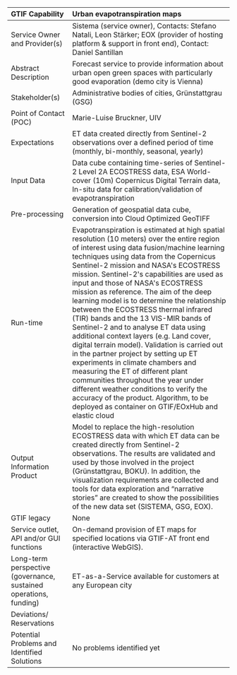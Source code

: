 ﻿|GTIF Capability|**Urban evapotranspiration maps**|
| :- | :- |
|Service Owner and Provider(s)|Sistema (service owner), Contacts: Stefano Natali, Leon Stärker; EOX (provider of hosting platform & support in front end), Contact: Daniel Santillan|
|Abstract Description|Forecast service to provide information about urban open green spaces with particularly good evaporation (demo city is Vienna) |
|Stakeholder(s)|Administrative bodies of cities, Grünstattgrau (GSG)|
|Point of Contact (POC)|Marie-Luise Bruckner, UIV|
|Expectations|ET data created directly from Sentinel-2 observations over a defined period of time (monthly, bi-monthly, seasonal, yearly)|
|Input Data|Data cube containing time-series of Sentinel-2 Level 2A ECOSTRESS data, ESA World-cover (10m) Copernicus Digital Terrain data, In-situ data for calibration/validation of evapotranspiration |
|Pre-processing|Generation of geospatial data cube, conversion into Cloud Optimized GeoTIFF|
|Run-time|Evapotranspiration is estimated at high spatial resolution (10 meters) over the entire region of interest using data fusion/machine learning techniques using data from the Copernicus Sentinel-2 mission and NASA's ECOSTRESS mission. Sentinel-2's capabilities are used as input and those of NASA's ECOSTRESS mission as reference. The aim of the deep learning model is to determine the relationship between the ECOSTRESS thermal infrared (TIR) ​​bands and the 13 VIS-MIR bands of Sentinel-2 and to analyse ET data using additional context layers (e.g. Land cover, digital terrain model). Validation is carried out in the partner project by setting up ET experiments in climate chambers and measuring the ET of different plant communities throughout the year under different weather conditions to verify the accuracy of the product. Algorithm, to be deployed as container on GTIF/EOxHub and elastic cloud|
|Output Information Product|Model to replace the high-resolution ECOSTRESS data with which ET data can be created directly from Sentinel-2 observations. The results are validated and used by those involved in the project (Grünstattgrau, BOKU). In addition, the visualization requirements are collected and tools for data exploration and “narrative stories” are created to show the possibilities of the new data set (SISTEMA, GSG, EOX).|
|GTIF legacy|None |
|Service outlet, API and/or GUI functions|On-demand provision of ET maps for specified locations via GTIF-AT front end (interactive WebGIS).|
|Long-term perspective (governance, sustained operations, funding)|ET-as-a-Service available for customers at any European city|
|Deviations/ Reservations||
|Potential Problems and Identified Solutions|No problems identified yet|

